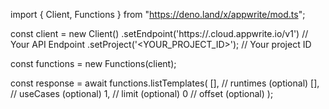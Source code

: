 import { Client, Functions } from "https://deno.land/x/appwrite/mod.ts";

const client = new Client()
    .setEndpoint('https://<REGION>.cloud.appwrite.io/v1') // Your API Endpoint
    .setProject('<YOUR_PROJECT_ID>'); // Your project ID

const functions = new Functions(client);

const response = await functions.listTemplates(
    [], // runtimes (optional)
    [], // useCases (optional)
    1, // limit (optional)
    0 // offset (optional)
);
